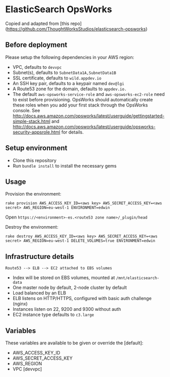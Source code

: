 # ElasticSearch OpsWorks

Copied and adapted from [this repo] (https://github.com/ThoughtWorksStudios/elasticsearch-opsworks)

## Before deployment

Please setup the following dependencies in your AWS region:

* VPC, defaults to `devvpc`
* Subnet(s), defaults to `SubnetData1A,SubnetData1B`
* SSL certificate, defaults to `wild.appdev.io`
* An SSH key pair, defaults to a keypair named `dev@lgi`
* A Route53 zone for the domain, defaults to `appdev.io.`
* The default `aws-opsworks-service-role` and `aws-opsworks-ec2-role` need to exist before provisioning. OpsWorks should automatically create these roles when you add your first stack through the OpsWorks console. See http://docs.aws.amazon.com/opsworks/latest/userguide/gettingstarted-simple-stack.html and http://docs.aws.amazon.com/opsworks/latest/userguide/opsworks-security-appsrole.html for details.

## Setup environment

* Clone this repository
* Run `bundle install` to install the necessary gems

## Usage

Provision the environment:

    rake provision AWS_ACCESS_KEY_ID=<aws key> AWS_SECRET_ACCESS_KEY=<aws secret> AWS_REGION=eu-west-1 ENVIRONMENT=edwin

Open `https://<environment>-es.<route53 zone name>/_plugin/head`

Destroy the environment:

    rake destroy AWS_ACCESS_KEY_ID=<aws key> AWS_SECRET_ACCESS_KEY=<aws secret> AWS_REGION=eu-west-1 DELETE_VOLUMES=true ENVIRONMENT=edwin


## Infrastructure details

    Route53 --> ELB --> EC2 attached to EBS volumes

* Index will be stored on EBS volumes, mounted at `/mnt/elasticsearch-data`
* One master node by default, 2-node cluster by default
* Load balanced by an ELB
* ELB listens on HTTP/HTTPS, configured with basic auth challenge (nginx)
* Instances listen on 22, 9200 and 9300 without auth
* EC2 instance type defaults to `c3.large`

## Variables

These variables are available to be given or override the [default]:

* AWS_ACCESS_KEY_ID
* AWS_SECRET_ACCESS_KEY
* AWS_REGION
* VPC [devvpc]
